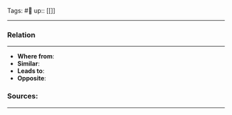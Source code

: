 Tags: #🌿 
up:: [[]]

---



### Relation
---
- **Where from**:  
- **Similar**: 
- **Leads to**: 
- **Opposite**: 
### Sources:
---
